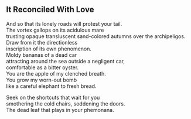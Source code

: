 It Reconciled With Love
-----------------------
And so that its lonely roads will protest your tail.  
The vortex gallops on its acidulous mare  
trusting opaque transluscent sand-colored autumns over the archipeligos.  
Draw from it the directionless  
inscription of its own phenomenon.  
Moldy bananas of a dead car  
attracting around the sea outside a negligent car,  
comfortable as a bitter oyster.  
You are the apple of my clenched breath.  
You grow my worn-out bomb  
like a careful elephant to fresh bread.  
  
Seek on the shortcuts that wait for you  
smothering the cold chairs, soddening the doors.  
The dead leaf that plays in your phemonana.  
